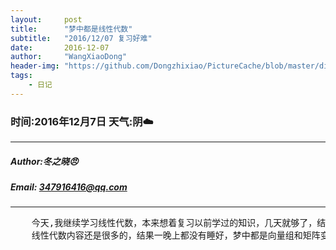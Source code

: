 ```yaml
---
layout:     post
title:      "梦中都是线性代数"
subtitle:   "2016/12/07 复习好难"
date:       2016-12-07
author:     "WangXiaoDong"
header-img: "https://github.com/Dongzhixiao/PictureCache/blob/master/diaryPic/20161207.jpg?raw=true"
tags:
    - 日记
---
```


### 时间:2016年12月7日 天气:阴:cloud:
-----
#####   Author:冬之晓:angry:
#####   Email: 347916416@qq.com
----------

<pre>
    今天,我继续学习线性代数，本来想着复习以前学过的知识，几天就够了，结果到现在还是没有复习完！
    线性代数内容还是很多的，结果一晚上都没有睡好，梦中都是向量组和矩阵变换！
</pre>